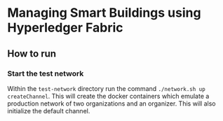 # Managing Smart Buildings using Hyperledger Fabric

## How to run

### Start the test network

Within the `test-network` directory run the command `./network.sh up createChannel`. This will create the docker containers which emulate a production network of two organizations and an organizer. This will also initialize the default channel.
